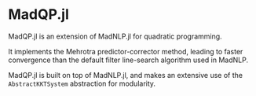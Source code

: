 # MadQP.jl

MadQP.jl is an extension of MadNLP.jl for quadratic programming.

It implements the Mehrotra predictor-corrector method, leading
to faster convergence than the default filter line-search algorithm
used in MadNLP.

MadQP.jl is built on top of MadNLP.jl, and makes an extensive
use of the `AbstractKKTSystem` abstraction for modularity.
